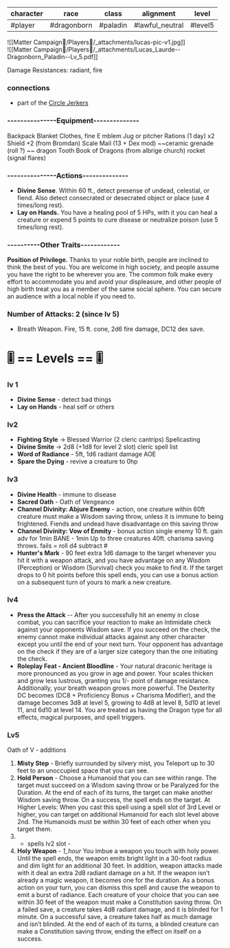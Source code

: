 | character | race        | class    | alignment       | level   |
| --------- | ----------- | -------- | --------------- | ------- |
| #player   | #dragonborn | #paladin | #lawful_neutral | #level5 |

![[Matter Campaign📁/Players👤/_attachments/lucas-pic-v1.jpg]]   
![[Matter Campaign📁/Players👤/_attachments/Lucas_Laurde--Dragonborn_Paladin--Lv_5.pdf]]


Damage Resistances: radiant, fire

### connections
- part of the [Circle Jerkers](Matter%20Campaign📁/Clans⚔/Circle%20Jerkers.md)
### ---------------Equipment-------------- 
Backpack 
Blanket 
Clothes, fine E
mblem Jug or pitcher 
Rations (1 day) x2 
Shield +2 (from Bromdan) 
Scale Mail (13 + Dex mod) 
~~ceramic grenade (roll ?) ~~
dragon Tooth Book of Dragons (from albrige church) 
rocket (signal flares)
### ---------------Actions-------------- 
- **Divine Sense**. Within 60 ft., detect presense of undead, celestial, or fiend. Also detect consecrated or desecrated object or place (use 4 times/long rest).
- **Lay on Hands.** You have a healing pool of 5 HPs, with it you can heal a creature or expend 5 points to cure disease or neutralize poison (use 5 times/long rest).

### ----------Other Traits------------ 
**Position of Privilege.** Thanks to your noble birth, people are inclined to think the best of you. You are welcome in high society, and people assume you have the right to be wherever you are. The common folk make every effort to accommodate you and avoid your displeasure, and other people of high birth treat you as a member of the same social sphere. You can secure an audience with a local noble if you need to.

### Number of Attacks: 2 (since lv 5) 
- Breath Weapon. Fire, 15 ft. cone, 2d6 fire damage, DC12 dex save.


# 🎚 == Levels == 🎚
### lv 1
- **Divine Sense** - detect bad things 
- **Lay on Hands** - heal self or others

### lv2 
- **Fighting Style** -> Blessed Warrior (2 cleric cantrips) Spellcasting 
- **Divine Smite** -> 2d8 (+1d8 for level 2 slot)
cleric spell list 
- **Word of Radiance** - 5ft, 1d6 radiant damage AOE 
- **Spare the Dying** - revive a creature to 0hp

### lv3 
- **Divine Health** - immune to disease 
- **Sacred Oath** - Oath of Vengeance 
- **Channel Divinity: Abjure Enemy** - action, one creature within 60ft creature must make a Wisdom saving throw, unless it is immune to being frightened. Fiends and undead have disadvantage on this saving throw 
- **Channel Divinity: Vow of Enmity** - bonus action single enemy 10 ft. gain adv for 1min BANE - 1min Up to three creatures 40ft. charisma saving throws. fails = roll d4 subtract # 
- **Hunter's Mark** - 90 feet extra 1d6 damage to the target whenever you hit it with a weapon attack, and you have advantage on any Wisdom (Perception) or Wisdom (Survival) check you make to find it. If the target drops to 0 hit points before this spell ends, you can use a bonus action on a subsequent turn of yours to mark a new creature.

### lv4
* **Press the Attack** -- After you successfully hit an enemy in close combat, you can sacrifice your reaction to make an Intimidate check against your opponents Wisdom save. If you succeed on the check, the enemy cannot make individual attacks against any other character except you until the end of your next turn. Your opponent has advantage on the check if they are of a larger size category than the one initiating the check.
* **Roleplay Feat - Ancient Bloodline** - Your natural draconic heritage is more pronounced as you grow in age and power. Your scales thicken and grow less lustrous, granting you 1/- point of damage resistance. Additionally, your breath weapon grows more powerful. The Dexterity DC becomes (DC8 + Proficiency Bonus + Charisma Modifier), and the damage becomes 3d8 at level 5, growing to 4d8 at level 8, 5d10 at level 11, and 6d10 at level 14. You are treated as having the Dragon type for all effects, magical purposes, and spell triggers.

###  Lv5 
 Oath of V - additions
 1. **Misty Step** - Briefly surrounded by silvery mist, you Teleport up to 30 feet to an unoccupied space that you can see. 
 2. **Hold Person** - Choose a Humanoid that you can see within range. The target must succeed on a Wisdom saving throw or be Paralyzed for the Duration. At the end of each of its turns, the target can make another Wisdom saving throw. On a success, the spell ends on the target. At Higher Levels: When you cast this spell using a spell slot of 3rd Level or higher, you can target on additional Humanoid for each slot level above 2nd. The Humanoids must be within 30 feet of each other when you target them.
 3. - spells lv2 slot - 
 4. **Holy Weapon** - _1_hour_ You imbue a weapon you touch with holy power. Until the spell ends, the weapon emits bright light in a 30-foot radius and dim light for an additional 30 feet. In addition, weapon attacks made with it deal an extra 2d8 radiant damage on a hit. If the weapon isn’t already a magic weapon, it becomes one for the duration. As a bonus action on your turn, you can dismiss this spell and cause the weapon to emit a burst of radiance. Each creature of your choice that you can see within 30 feet of the weapon must make a Constitution saving throw. On a failed save, a creature takes 4d8 radiant damage, and it is blinded for 1 minute. On a successful save, a creature takes half as much damage and isn’t blinded. At the end of each of its turns, a blinded creature can make a Constitution saving throw, ending the effect on itself on a success.